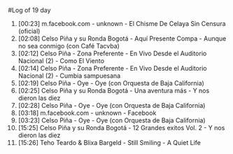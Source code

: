 #Log of 19 day

1. [00:23] m.facebook.com - unknown - El Chisme De Celaya Sin Censura (oficial)
1. [02:08] Celso Piña y su Ronda Bogotá - Aquí Presente Compa - Aunque no sea conmigo (con Café Tacvba)
1. [02:12] Celso Piña - Zona Preferente - En Vivo Desde el Auditorio Nacional (2) - Como El Viento
1. [02:14] Celso Piña - Zona Preferente - En Vivo Desde el Auditorio Nacional (2) - Cumbia sampuesana
1. [02:19] Celso Piña - Oye - Oye (con Orquesta de Baja California)
1. [02:25] Celso Piña y su Ronda Bogotá - Una aventura más - Y nos dieron las diez
1. [02:28] Celso Piña - Oye - Oye (con Orquesta de Baja California)
1. [03:18] m.facebook.com - unknown - Facebook
1. [03:23] Celso Piña - Oye - Oye (con Orquesta de Baja California)
1. [15:25] Celso Piña y su Ronda Bogotá - 12 Grandes exitos Vol. 2 - Y nos dieron las diez
1. [15:26] Teho Teardo & Blixa Bargeld - Still Smiling - A Quiet Life
